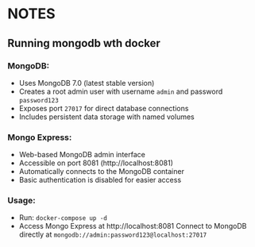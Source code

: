 # NOTES

## Running mongodb wth docker

### MongoDB:

- Uses MongoDB 7.0 (latest stable version)
- Creates a root admin user with username `admin` and password `password123`
- Exposes port `27017` for direct database connections
- Includes persistent data storage with named volumes

### Mongo Express:

- Web-based MongoDB admin interface
- Accessible on port 8081 (http://localhost:8081)
- Automatically connects to the MongoDB container
- Basic authentication is disabled for easier access

### Usage:

- Run: `docker-compose up -d`
- Access Mongo Express at http://localhost:8081
Connect to MongoDB directly at `mongodb://admin:password123@localhost:27017`
